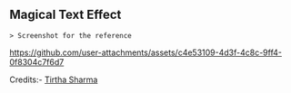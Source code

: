 ## Magical Text Effect

    > Screenshot for the reference

https://github.com/user-attachments/assets/c4e53109-4d3f-4c8c-9ff4-0f8304c7f6d7


Credits:- [Tirtha Sharma](https://github.com/genze121 "Tirtha Sharma")
